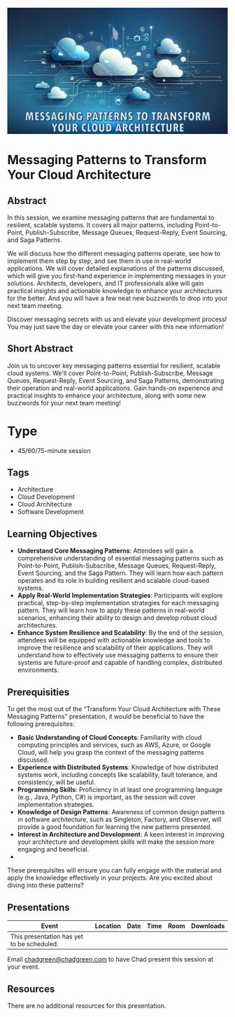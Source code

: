 ![Messaging Patterns to Transform Your Cloud Architecture](Thumbnail.jpg)

# Messaging Patterns to Transform Your Cloud Architecture

## Abstract
In this session, we examine messaging patterns that are fundamental to resilient, scalable systems. It covers all major patterns, including Point-to-Point, Publish-Subscribe, Message Queues, Request-Reply, Event Sourcing, and Saga Patterns.

We will discuss how the different messaging patterns operate, see how to implement them step by step, and see them in use in real-world applications. We will cover detailed explanations of the patterns discussed, which will give you first-hand experience in implementing messages in your solutions. Architects, developers, and IT professionals alike will gain practical insights and actionable knowledge to enhance your architectures for the better. And you will have a few neat new buzzwords to drop into your next team meeting.

Discover messaging secrets with us and elevate your development process! You may just save the day or elevate your career with this new information!

## Short Abstract
Join us to uncover key messaging patterns essential for resilient, scalable cloud systems. We'll cover Point-to-Point, Publish-Subscribe, Message Queues, Request-Reply, Event Sourcing, and Saga Patterns, demonstrating their operation and real-world applications. Gain hands-on experience and practical insights to enhance your architecture, along with some new buzzwords for your next team meeting!

# Type
- 45/60/75-minute session

## Tags
- Architecture
- Cloud Development
- Cloud Architecture
- Software Development

## Learning Objectives
- **Understand Core Messaging Patterns**: Attendees will gain a comprehensive understanding of essential messaging patterns such as Point-to-Point, Publish-Subscribe, Message Queues, Request-Reply, Event Sourcing, and the Saga Pattern. They will learn how each pattern operates and its role in building resilient and scalable cloud-based systems.
- **Apply Real-World Implementation Strategies**: Participants will explore practical, step-by-step implementation strategies for each messaging pattern. They will learn how to apply these patterns in real-world scenarios, enhancing their ability to design and develop robust cloud architectures.
- **Enhance System Resilience and Scalability**: By the end of the session, attendees will be equipped with actionable knowledge and tools to improve the resilience and scalability of their applications. They will understand how to effectively use messaging patterns to ensure their systems are future-proof and capable of handling complex, distributed environments.

## Prerequisities
To get the most out of the “Transform Your Cloud Architecture with These Messaging Patterns” presentation, it would be beneficial to have the following prerequisites:

- **Basic Understanding of Cloud Concepts**: Familiarity with cloud computing principles and services, such as AWS, Azure, or Google Cloud, will help you grasp the context of the messaging patterns discussed.
- **Experience with Distributed Systems**: Knowledge of how distributed systems work, including concepts like scalability, fault tolerance, and consistency, will be useful.
- **Programming Skills**: Proficiency in at least one programming language (e.g., Java, Python, C#) is important, as the session will cover implementation strategies.
- **Knowledge of Design Patterns**: Awareness of common design patterns in software architecture, such as Singleton, Factory, and Observer, will provide a good foundation for learning the new patterns presented.
- **Interest in Architecture and Development**: A keen interest in improving your architecture and development skills will make the session more engaging and beneficial.
- 
These prerequisites will ensure you can fully engage with the material and apply the knowledge effectively in your projects. Are you excited about diving into these patterns?

## Presentations

| Event | Location | Date | Time | Room | Downloads |
|-------|:--------:|-----:|-----:|-----:|----------:|
| This presentation has yet to be scheduled. | | | | | |

Email [chadgreen@chadgreen.com](mailto:chadgreen@chadgreen.com?subject=Presentation%20Request:%20Transform%20Your%20Cloud%20Architecture%20with%20These%20Messaging%20Patterns) to have Chad present this session at your event.

## Resources
There are no additional resources for this presentation.
